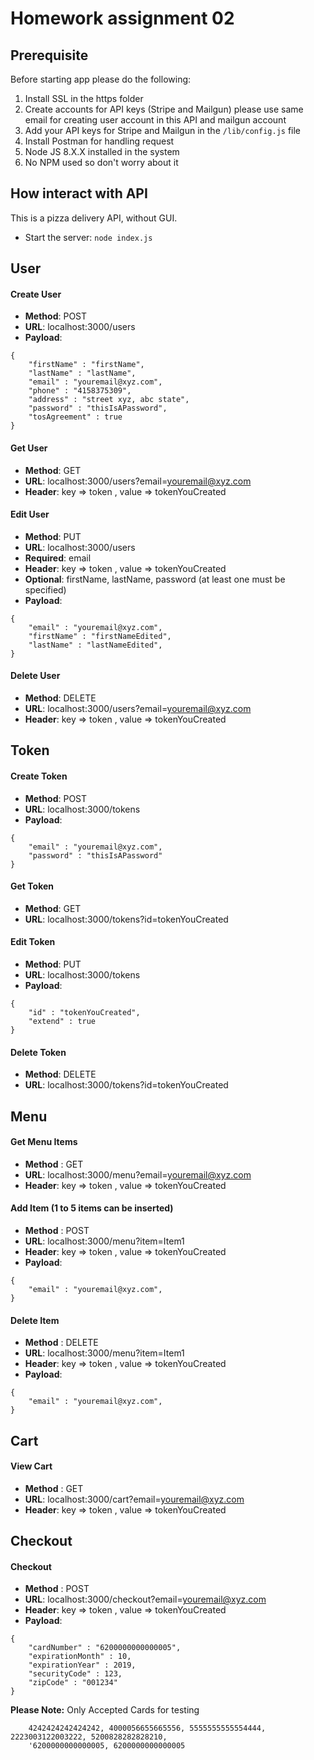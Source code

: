# Homework assignment 02

## Prerequisite
Before starting app please do the following:
1. Install SSL in the https folder
2. Create accounts for API keys (Stripe and Mailgun) please use same email for creating user account in this API and mailgun account
3. Add your API keys for Stripe and Mailgun in the `/lib/config.js` file
4. Install Postman for handling request
5. Node JS 8.X.X installed in the system
6. No NPM used so don't worry about it

## How interact with API
This is a pizza delivery API, without GUI.

* Start the server: `node index.js`


## User

#### Create User
* **Method**: POST
* **URL**: localhost:3000/users
* **Payload**:
```
{
	"firstName" : "firstName",
	"lastName" : "lastName",
	"email" : "youremail@xyz.com",
	"phone" : "4158375309",
	"address" : "street xyz, abc state",
	"password" : "thisIsAPassword",
	"tosAgreement" : true
}
```

#### Get User
* **Method**: GET
* **URL**: localhost:3000/users?email=youremail@xyz.com
* **Header**: key => token , value => tokenYouCreated

#### Edit User
* **Method**: PUT
* **URL**: localhost:3000/users
* **Required**: email
* **Header**: key => token , value => tokenYouCreated
* **Optional**: firstName, lastName, password (at least one must be specified)
* **Payload**: 
```
{
	"email" : "youremail@xyz.com",
	"firstName" : "firstNameEdited",
	"lastName" : "lastNameEdited",
}
```

#### Delete User
* **Method**: DELETE
* **URL**: localhost:3000/users?email=youremail@xyz.com
* **Header**: key => token , value => tokenYouCreated

## Token

#### Create Token
* **Method**: POST
* **URL**: localhost:3000/tokens
* **Payload**:
```
{
	"email" : "youremail@xyz.com",
	"password" : "thisIsAPassword"
}
```

#### Get Token
* **Method**: GET
* **URL**: localhost:3000/tokens?id=tokenYouCreated

#### Edit Token
* **Method**: PUT
* **URL**: localhost:3000/tokens
* **Payload**:
```
{
	"id" : "tokenYouCreated",
	"extend" : true
}
```

#### Delete Token
* **Method**: DELETE
* **URL**: localhost:3000/tokens?id=tokenYouCreated

## Menu

#### Get Menu Items
* **Method** : GET
* **URL**: localhost:3000/menu?email=youremail@xyz.com
* **Header**:  key => token , value => tokenYouCreated

#### Add Item (1 to 5 items can be inserted)
* **Method** : POST
* **URL**: localhost:3000/menu?item=Item1
* **Header**:  key => token , value => tokenYouCreated
* **Payload**: 
```
{
	"email" : "youremail@xyz.com",
}
```

#### Delete Item
* **Method** : DELETE
* **URL**: localhost:3000/menu?item=Item1
* **Header**:  key => token , value => tokenYouCreated
* **Payload**: 
```
{
	"email" : "youremail@xyz.com",
}
```

## Cart

#### View Cart
* **Method** : GET
* **URL**: localhost:3000/cart?email=youremail@xyz.com
* **Header**:  key => token , value => tokenYouCreated

## Checkout

#### Checkout
* **Method** : POST
* **URL**: localhost:3000/checkout?email=youremail@xyz.com
* **Header**:  key => token , value => tokenYouCreated
* **Payload**: 
```
{
	"cardNumber" : "6200000000000005",
	"expirationMonth" : 10,
	"expirationYear" : 2019,
	"securityCode" : 123,
	"zipCode" : "001234"
}
```
**Please Note:** Only Accepted Cards for testing
```
	4242424242424242, 4000056655665556, 5555555555554444, 2223003122003222, 5200828282828210,
	'6200000000000005, 6200000000000005
```